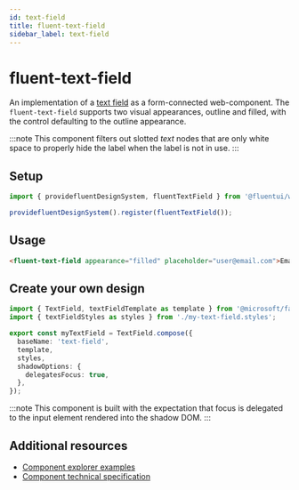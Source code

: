 ```yaml
---
id: text-field
title: fluent-text-field
sidebar_label: text-field
---
```


# fluent-text-field

An implementation of a [text field](https://developer.mozilla.org/en-US/docs/Web/HTML/Element/Input/text) as a form-connected web-component. The `fluent-text-field` supports two visual appearances, outline and filled, with the control defaulting to the outline appearance.

:::note
This component filters out slotted _text_ nodes that are only white space to properly hide the label when the label is not in use.
:::

## Setup

```ts
import { providefluentDesignSystem, fluentTextField } from '@fluentui/web-components';

providefluentDesignSystem().register(fluentTextField());
```

## Usage

```html live
<fluent-text-field appearance="filled" placeholder="user@email.com">Email</fluent-text-field>
```

## Create your own design

```ts
import { TextField, textFieldTemplate as template } from '@microsoft/fast-foundation';
import { textFieldStyles as styles } from './my-text-field.styles';

export const myTextField = TextField.compose({
  baseName: 'text-field',
  template,
  styles,
  shadowOptions: {
    delegatesFocus: true,
  },
});
```

:::note
This component is built with the expectation that focus is delegated to the input element rendered into the shadow DOM.
:::

## Additional resources

- [Component explorer examples](https://explore.fast.design/components/fast-text-field)
- [Component technical specification](https://github.com/microsoft/fast/blob/master/packages/web-components/fast-foundation/src/text-field/text-field.spec.md)
